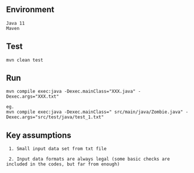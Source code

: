 ## Environment

```
Java 11
Maven
```

## Test

```
mvn clean test
```

## Run

```
mvn compile exec:java -Dexec.mainClass="XXX.java" -Dexec.args="XXX.txt"

eg.
mvn compile exec:java -Dexec.mainClass=" src/main/java/Zombie.java" -Dexec.args="src/test/java/test_1.txt"
```

## Key assumptions

```
 1. Small input data set from txt file

 2. Input data formats are always legal (some basic checks are included in the codes, but far from enough)

```